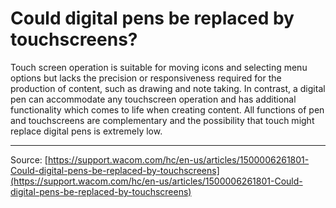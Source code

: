 # Could digital pens be replaced by touchscreens?

Touch screen operation is suitable for moving icons and selecting menu options but lacks the precision or responsiveness required for the production of content, such as drawing and note taking. In contrast, a digital pen can accommodate any touchscreen operation and has additional functionality which comes to life when creating content. All functions of pen and touchscreens are complementary and the possibility that touch might replace digital pens is extremely low.

---
Source: [https://support.wacom.com/hc/en-us/articles/1500006261801-Could-digital-pens-be-replaced-by-touchscreens](https://support.wacom.com/hc/en-us/articles/1500006261801-Could-digital-pens-be-replaced-by-touchscreens)
